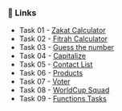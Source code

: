 ### 🔗 Links

- Task 01 - [Zakat Calculator](https://umairayub-dev.github.io/Js-Tasks/01-ZakatCalculator/)
- Task 02 - [Fitrah Calculator](https://umairayub-dev.github.io/Js-Tasks/02-Fitrah%20Calculator/)
- Task 03 - [Guess the number](https://umairayub-dev.github.io/Js-Tasks/03-GuessTheNumber/)
- Task 04 - [Capitalize](https://umairayub-dev.github.io/Js-Tasks/04-Capitalize/)
- Task 05 - [Contact List](https://umairayub-dev.github.io/Js-Tasks/05-ContactList/)
- Task 06 - [Products](https://umairayub-dev.github.io/Js-Tasks/06-Products/)
- Task 07 - [Voter](https://umairayub-dev.github.io/Js-Tasks/07-Voter/)
- Task 08 - [WorldCup Squad](https://umairayub-dev.github.io/Js-Tasks/08-WorldCupSquad/)
- Task 09 - [Functions Tasks](https://umairayub-dev.github.io/Js-Tasks/FunctionsTasks/)
